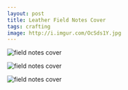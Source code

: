 ```yaml
---
layout: post
title: Leather Field Notes Cover
tags: crafting
image: http://i.imgur.com/OcSds1Y.jpg
---
```

![field notes cover](http://i.imgur.com/OcSds1Y.jpg)

![field notes cover](http://imgur.com/RdKe6wj.jpg)

![field notes cover](http://imgur.com/uWlxGdZ.jpg)